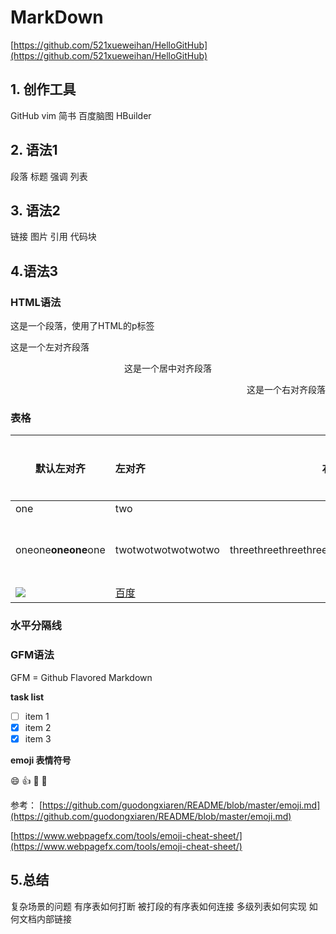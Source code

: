 
# MarkDown #

[https://github.com/521xueweihan/HelloGitHub](https://github.com/521xueweihan/HelloGitHub)


## 1. 创作工具 ##

GitHub
vim
简书
百度脑图
HBuilder

## 2. 语法1 ##

段落
标题
强调
列表

## 3. 语法2 ##

链接
图片
引用
代码块

## 4.语法3 ##

### HTML语法 ###

<!--
	这是注释，看不到的哟！
-->

<!--
	这是注释，看不到的哟！
-->

<p>这是一个段落，使用了HTML的p标签</p>

<p align="left">这是一个左对齐段落</p>

<p align="center">这是一个居中对齐段落</p>

<p align="right">这是一个右对齐段落</p>

### 表格 ###

|默认左对齐|左对齐|右对齐|居中对齐|
|---|:---|---:|:---:|
|one|two|three|four|
|oneone**oneone**one|twotwotwotwotwotwo|threethreethreethreethree|four four four four four|
|  ![][baidu_logo]  |  [百度]  | 1 | 2 |


### 水平分隔线 ###

### GFM语法 ###

GFM = Github Flavored Markdown

**task list**

- [ ] item 1
- [x] item 2
- [x] item 3

**emoji 表情符号**

:smile:
:thumbsup:
:pray:
:100:

参考：
[https://github.com/guodongxiaren/README/blob/master/emoji.md](https://github.com/guodongxiaren/README/blob/master/emoji.md)

[https://www.webpagefx.com/tools/emoji-cheat-sheet/](https://www.webpagefx.com/tools/emoji-cheat-sheet/)


## 5.总结 ##

复杂场景的问题
有序表如何打断
被打段的有序表如何连接
多级列表如何实现
如何文档内部链接


[baidu_logo]: https://ss0.bdstatic.com/5aV1bjqh_Q23odCf/static/superman/img/logo/bd_logo1_31bdc765.png
[百度]: https://www.baidu.com/




